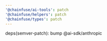 ```yaml
---
'@chainfuse/ai-tools': patch
'@chainfuse/helpers': patch
'@chainfuse/types': patch
---
```


deps(semver-patch): bump @ai-sdk/anthropic
